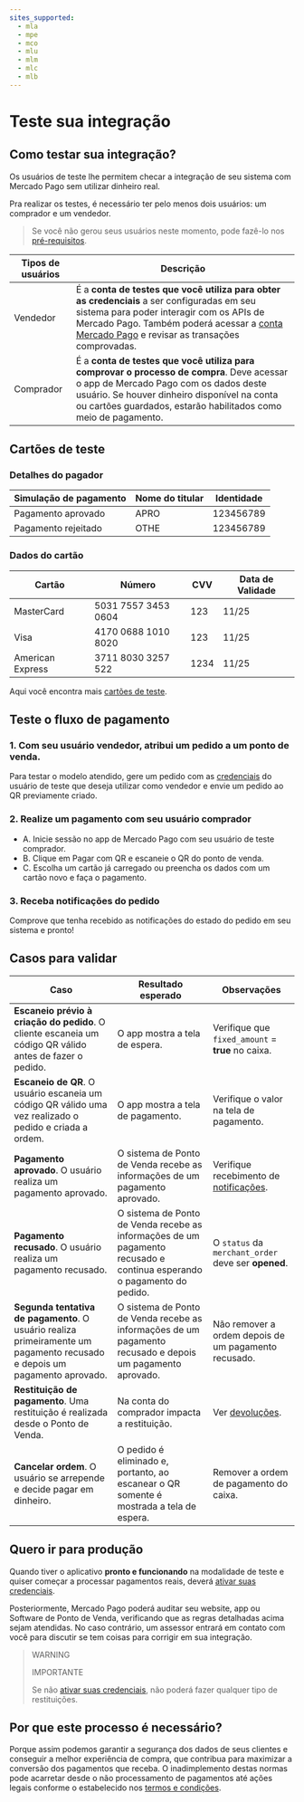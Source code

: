 ```yaml
---
sites_supported:
  - mla
  - mpe
  - mco
  - mlu
  - mlm
  - mlc
  - mlb
---
```


# Teste sua integração

## Como testar sua integração? 

Os usuários de teste lhe permitem checar a integração de seu sistema com Mercado Pago sem utilizar dinheiro real. 

Pra realizar os testes, é necessário ter pelo menos dois usuários: um comprador e um vendedor.

> Se você não gerou seus usuários neste momento, pode fazê-lo nos [pré-requisitos](https://www.mercadopago[FAKER][URL][DOMAIN]/developers/pt/guides/in-person-payments/qr-code/pre-requisites).

| Tipos de usuários | Descrição |
| --- | --- |
| Vendedor | É a **conta de testes que você utiliza para obter as credenciais** a ser configuradas em seu sistema para poder interagir com os APIs de Mercado Pago. Também poderá acessar a [conta Mercado Pago](https://www.mercadopago.com.br/activities) e revisar as transações comprovadas. |
| Comprador | É a **conta de testes que você utiliza para comprovar o processo de compra**.  Deve acessar o app de Mercado Pago com os dados deste usuário. Se houver dinheiro disponível na conta ou cartões guardados, estarão habilitados como meio de pagamento. |

## Cartões de teste

### Detalhes do pagador

| Simulação de pagamento | Nome do titular | Identidade |
| --- | --- | --- |
| Pagamento aprovado | APRO | 123456789 |
| Pagamento rejeitado | OTHE | 123456789 |

### Dados do cartão

| Cartão | Número | CVV | Data de Validade |
| --- | --- | --- | --- |
| MasterCard | 5031 7557 3453 0604 | 123 | 11/25 |
| Visa | 4170 0688 1010 8020 | 123 | 11/25 |
| American Express | 3711 8030 3257 522 | 1234 | 11/25 |

Aqui você encontra mais [cartões de teste](https://www.mercadopago[FAKER][URL][DOMAIN]/developers/pt/guides/resources/localization/local-cards).

## Teste o fluxo de pagamento

### 1. Com seu usuário vendedor, atribui um pedido a um ponto de venda. 

Para testar o modelo atendido, gere um pedido com as [credenciais]([FAKER][CREDENTIALS][URL]) do usuário de teste que deseja utilizar como vendedor e envie um pedido ao QR previamente criado.


### 2. Realize um pagamento com seu usuário comprador
- A. Inicie sessão no app de Mercado Pago com seu usuário de teste comprador. 
- B. Clique em Pagar com QR e escaneie o QR do ponto de venda. 
- C. Escolha um cartão já carregado ou preencha os dados com um cartão novo e faça o pagamento. 

### 3. Receba notificações do pedido

Comprove que tenha recebido as notificações do estado do pedido em seu sistema e pronto! 

## Casos para validar

| Caso | Resultado esperado | Observações |
| --- | --- | --- |
| **Escaneio prévio à criação do pedido**. O cliente escaneia um código QR válido antes de fazer o pedido.  | O app mostra a tela de espera.  | Verifique que `fixed_amount` = **true** no caixa. |
| **Escaneio de QR**. O usuário escaneia um código QR válido uma vez realizado o pedido e criada a ordem. | O app mostra a tela de pagamento. | Verifique o valor na tela de pagamento. |
| **Pagamento aprovado**. O usuário realiza um pagamento aprovado. | O sistema de Ponto de Venda recebe as informações de um pagamento aprovado. | Verifique recebimento de [notificações](https://www.mercadopago[FAKER][URL][DOMAIN]/developers/pt/guides/notifications/ipn). |
| **Pagamento recusado**. O usuário realiza um pagamento recusado. | O sistema de Ponto de Venda recebe as informações de um pagamento recusado e continua esperando o pagamento do pedido.| O `status` da `merchant_order` deve ser **opened**. |
| **Segunda tentativa de pagamento**. O usuário realiza primeiramente um pagamento recusado e depois um pagamento aprovado.| O sistema de Ponto de Venda recebe as informações de um pagamento recusado e depois um pagamento aprovado. | Não remover a ordem depois de um pagamento recusado. |
| **Restituição de pagamento**. Uma restituição é realizada desde o Ponto de Venda. | Na conta do comprador impacta a restituição. | Ver [devoluções](https://www.mercadopago[FAKER][URL][DOMAIN]/developers/pt/guides/manage-account/account/cancellations-and-refunds/#bookmark_devolu%C3%A7%C3%B5es). |
| **Cancelar ordem**. O usuário se arrepende e decide pagar em dinheiro.  | O pedido é eliminado e, portanto, ao escanear o QR somente é mostrada a tela de espera. | Remover a ordem de pagamento do caixa. |

## Quero ir para produção

Quando tiver o aplicativo **pronto e funcionando** na modalidade de teste e quiser começar a processar pagamentos reais, deverá [ativar suas credenciais]([FAKER][CREDENTIALS][URL]). 

Posteriormente, Mercado Pago poderá auditar seu website, app ou Software de Ponto de Venda, verificando que as regras detalhadas acima sejam atendidas. No caso contrário, um assessor entrará em contato com você para discutir se tem coisas para corrigir em sua integração. 

> WARNING
> 
> IMPORTANTE
> 
> Se não [ativar suas credenciais]([FAKER][CREDENTIALS][URL]), não poderá fazer qualquer tipo de restituições. 

## Por que este processo é necessário? 

Porque assim podemos garantir a segurança dos dados de seus clientes e conseguir a melhor experiência de compra, que contribua para maximizar a conversão dos pagamentos que receba. O inadimplemento destas normas pode acarretar desde o não processamento de pagamentos até ações legais conforme o estabelecido nos [termos e condições](https://www.mercadopago.com.br/ajuda/termos-e-condicoes_300). 
